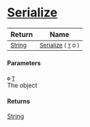 # [Serialize](./NetCoreSerializationHelper--Serialize.md)



| Return | Name | 
| --- | --- | 
| <sub>[String](https://docs.microsoft.com/en-us/dotnet/api/System.String)</sub> | <sub>[Serialize](./NetCoreSerializationHelper--Serialize.md) ( [`T`](./NetCoreSerializationHelper--Serialize.md) o )</sub> | 


#### Parameters
**`o`**  [`T`](./NetCoreSerializationHelper--Serialize.md)<br>The object
#### Returns
[String](https://docs.microsoft.com/en-us/dotnet/api/System.String)<br>
